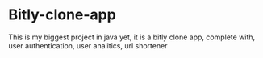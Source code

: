 # Bitly-clone-app
This is my biggest project in java yet, it is a bitly clone app, complete with, user authentication, user analitics, url shortener

